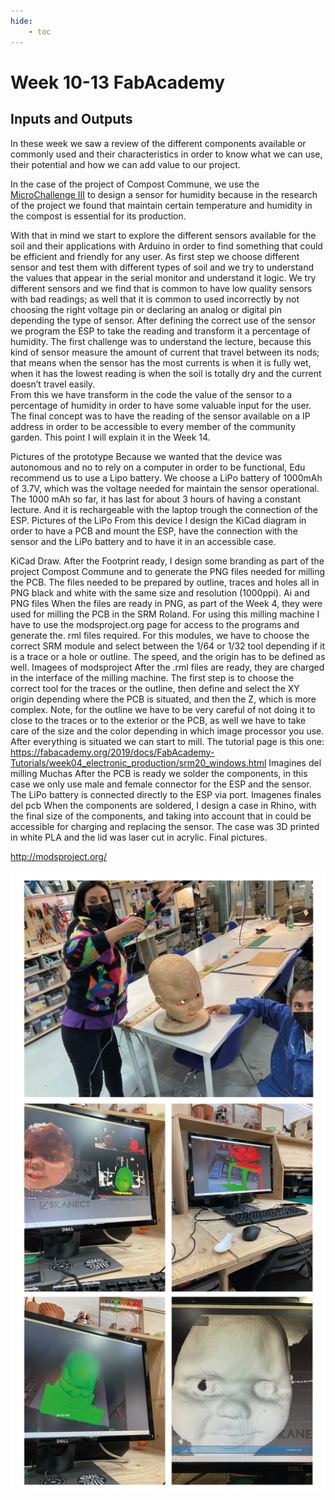 ```yaml
---
hide:
    - toc
---
```


# Week 10-13 FabAcademy

##  Inputs and Outputs

In these week we saw a review of the different components available or commonly used and their characteristics in order to know what we can use, their potential and how we can add value to our project.

In the case of the project of Compost Commune, we use the [MicroChallenge III](https://emiliosmith.github.io/mdef_emilio2/FabAcademy/Micro%20Challenge%20III/) to design a sensor for humidity because in the research of the project we found that maintain certain temperature and humidity in the compost is essential for its production.

With that in mind we start to explore the different sensors available for the soil and their applications with Arduino in order to find something that could be efficient and friendly for any user.
As first step we choose different sensor and test them with different types of soil and we try to understand the values that appear in the serial monitor and understand it logic. We try different sensors and we find that is common to have low quality sensors with bad readings; as well that it is common to used incorrectly by not choosing the right voltage pin or declaring an analog or digital pin depending the type of sensor.
After defining the correct use of the sensor we program the ESP to take the reading and transform it a percentage of humidity.
The first challenge was to understand the lecture, because this kind of sensor measure the amount of current that travel between its nods; that means when the sensor has the most currents is when it is fully wet, when it has the lowest reading is when the soil is totally dry and the current doesn’t travel easily.  
From this we have transform in the code the value of the sensor to a percentage of humidity in order to have some valuable input for the user.
The final concept was to have the reading of the sensor available on a IP address in order to be accessible to every member of the community garden. This point I will explain it in the Week 14.

Pictures of the prototype
Because we wanted that the device was autonomous and no to rely on a computer in order to be functional, Edu recommend us to use a Lipo battery.
We choose a LiPo battery of 1000mAh of 3.7V, which was the voltage needed for maintain the sensor operational. The 1000 mAh so far, it has last for about 3 hours of having a constant lecture. And it is rechargeable with the laptop trough the connection of the ESP.
Pictures of the LiPo
From this device I design the KiCad diagram in order to have a PCB and mount the ESP, have the connection with the sensor and the LiPo battery and to have it in an accessible case.


KiCad Draw.
After the Footprint ready, I design some branding as part of the project Compost Commune and to generate the PNG files needed for milling the PCB. The files needed to be prepared by outline, traces and holes all in PNG black and white with the same size and resolution (1000ppi).
Ai and PNG files
When the files are ready in PNG, as part of the Week 4, they were used for milling the PCB in the SRM Roland. For using this milling machine I have to use the modsproject.org page for access to the programs and generate the. rml files required.
For this modules, we have to choose the correct SRM module and select between the 1/64 or 1/32 tool depending if it is a trace or a hole or outline. The speed, and the origin has to be defined as well.
Imagees of modsproject
After the .rml files are ready, they are charged in the interface of the milling machine. The first step is to choose the correct tool for the traces or the outline, then define and select the XY origin depending where the PCB is situated, and then the Z, which is more complex.
Note, for the outline we have to be very careful of not doing it to close to the traces or to the exterior or the PCB, as well we have to take care of the size and the color depending in which image processor you use.
After everything is situated we can start to mill.
The tutorial page is this one: https://fabacademy.org/2019/docs/FabAcademy-Tutorials/week04_electronic_production/srm20_windows.html
Imagines del milling
Muchas
After the PCB is ready we solder the components, in this case we only use male and female connector for the ESP and the sensor. The LiPo battery is connected directly to the ESP via port.
Imagenes finales del pcb
When the components are soldered, I design a case in Rhino, with the final size of the components, and taking into account that in could be accessible for charging and replacing the sensor. The case was 3D printed in white PLA and the lid was laser cut in acrylic.
Final pictures.


http://modsproject.org/


![](../images/fabw5_2.jpg)
